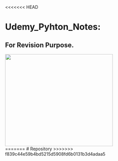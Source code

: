 <<<<<<< HEAD
# Udemy_Pyhton_Notes:
## For Revision Purpose.

<!-- code Notes gif -->
<div id="header" align="left">
<img src="https://media.giphy.com/media/cJM447WXmHb2kzjJbn/giphy.gif"     width="350" height="300"/>
</div>
=======
# Repository
>>>>>>> f839c44e59b4bd5215d5908fd6b0131b3d4adaa5
